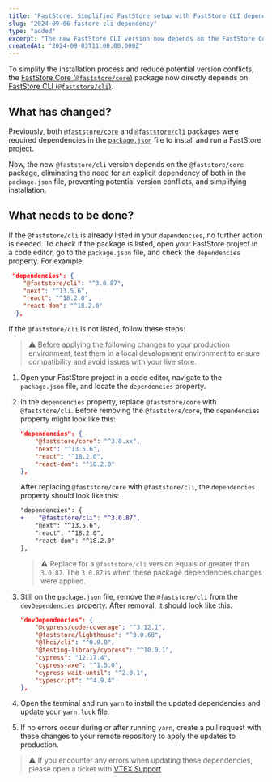 ```yaml
---
title: "FastStore: Simplified FastStore setup with FastStore CLI dependency update"
slug: "2024-09-06-fastore-cli-dependency"
type: "added"
excerpt: "The new FastStore CLI version now depends on the FastStore Core package, simplifying the installation process and reducing potential version conflicts."
createdAt: "2024-09-03T11:00:00.000Z"
---
```


To simplify the installation process and reduce potential version conflicts, the [FastStore Core (`@faststore/core`)](https://developers.vtex.com/docs/guides/faststore/project-structure-overview#packagejson) package now directly depends on [FastStore CLI (`@faststore/cli`)](https://developers.vtex.com/docs/guides/faststore/getting-started-3-faststore-cli).

## What has changed?

Previously, both [`@faststore/core`](https://developers.vtex.com/docs/guides/faststore/project-structure-overview#packagejson) and [`@faststore/cli`](https://developers.vtex.com/docs/guides/faststore/project-structure-overview#packagejson) packages were required dependencies in the [`package.json`](https://developers.vtex.com/docs/guides/faststore/project-structure-overview#packagejson) file to install and run a FastStore project.

Now, the new `@faststore/cli` version depends on the `@faststore/core` package, eliminating the need for an explicit dependency of both in the `package.json` file, preventing potential version conflicts, and simplifying installation.

## What needs to be done?

If the `@faststore/cli` is already listed in your `dependencies`, no further action is needed. To check if the package is listed, open your FastStore project in a code editor, go to the `package.json` file, and check the `dependencies` property. For example:

``` package.json
 "dependencies": {
    "@faststore/cli": "^3.0.87",
    "next": "^13.5.6",
    "react": "^18.2.0",
    "react-dom": "^18.2.0"
  },
```

If the `@faststore/cli` is not listed, follow these steps:

>⚠️ Before applying the following changes to your production environment, test them in a local development environment to ensure compatibility and avoid issues with your live store.

1. Open your FastStore project in a code editor, navigate to the `package.json` file, and locate the `dependencies` property.

2. In the `dependencies` property, replace `@faststore/core` with `@faststore/cli`. Before removing the `@faststore/core`, the `dependencies` property might look like this:

    ``` package.json
    "dependencies": {
        "@faststore/core": "^3.0.xx",
        "next": "^13.5.6",
        "react": "^18.2.0",
        "react-dom": "^18.2.0"
    },
    ```

    After replacing `@faststore/core` with `@faststore/cli`,  the `dependencies` property should look like this:

    ```diff package.json
    "dependencies": {
    +    "@faststore/cli": "^3.0.87",
        "next": "^13.5.6",
        "react": "^18.2.0",
        "react-dom": "^18.2.0"
    },
    ```

    >⚠️ Replace for a `@faststore/cli` version equals or greater than `3.0.87`. The `3.0.87` is when these package dependencies changes were applied.

3. Still on the `package.json` file, remove the `@faststore/cli` from the `devDependencies` property. After removal, it should look like this:

    ``` package.json
    "devDependencies": {
        "@cypress/code-coverage": "^3.12.1",
        "@faststore/lighthouse": "^3.0.68",
        "@lhci/cli": "^0.9.0",
        "@testing-library/cypress": "^10.0.1",
        "cypress": "12.17.4",
        "cypress-axe": "^1.5.0",
        "cypress-wait-until": "^2.0.1",
        "typescript": "^4.9.4"
    },
    ```

4. Open the terminal and run `yarn` to install the updated dependencies and update your `yarn.lock` file.

5. If no errors occur during or after running `yarn`, create a pull request with these changes to your remote repository to apply the updates to production.

> ⚠️ If you encounter any errors when updating these dependencies, please open a ticket with [VTEX Support](https://help.vtex.com/en/support)